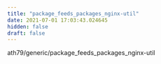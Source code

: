 ```yaml
---
title: "package_feeds_packages_nginx-util"
date: 2021-07-01 17:03:43.024645
hidden: false
draft: false
---
```


ath79/generic/package_feeds_packages_nginx-util

